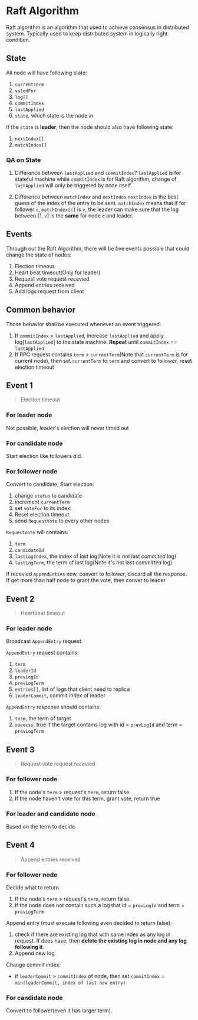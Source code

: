# Raft Algorithm

Raft algorithm is an algorithm that used to achieve consensus in distributed system. Typically used to keep distributed system in logically right condition.

## State
All node will have following state:
1. `currentTerm`
2. `votedFor`
3. `log[]`
4. `commitIndex`
5. `lastApplied`
6. `state`, which state is the node in

If the `state` is **leader**, then the node should also have following state:
1. `nextIndex[]`
2. `matchIndex[]`

### QA on State
1. Difference between `lastApplied` and `commitIndex`?
`lastApplied` is for stateful machine while `commitIndex` is for Raft algorithm, change of `lastApplied` will only be triggered by node itself. 

2. Difference between `matchIndex` and `nextIndex`
`nextIndex` is the best guess of the index of the entry to be sent. 
`matchIndex` means that if for follower `c`, `matchIndex[c]` is `v`, the leader can make sure that the log between \[1, `v`\] is the **same** for node `c` and leader.

## Events
Through out the Raft Algorithm, there will be five events possible that could change the state of nodes:
1. Election timeout
2. Heart beat timeout(Only for leader)
3. Request vote request recevied
4. Append entries received
5. Add logs request from client

## Common behavior
Those behavior shall be executed whenever an event triggered:
1. If `commitIndex` > `lastApplied`, increase `lastApplied` and apply log\[`lastApplied`\] to the state machine. **Repeat** until `commitIndex` == `lastApplied`
2. If RPC request contains `term` > `currentTerm`(Note that `currentTerm` is for current node), then set `currentTerm` to `term` and convert to follower, reset election timeout

## Event 1
> Election timeout

### For leader node
Not possible, leader's election will never timed out

### For candidate node
Start election like followers did.

### For follower node
Convert to candidate,
Start election:
1. change `status` to candidate
2. increment `currentTerm`
3. set `voteFor` to its index.
4. Reset election timeout
5. send `RequestVote` to every other nodes

`RequestVote` will contains:
1. `term`
2. `candidateId`
3. `lastLogIndex`, the index of last log(Note it is not last *commited* log)
4. `lastLogTerm`, the term of last log(Note it's not last *committed* log)

If recevied `AppendEnties` now, convert to follower, discard all the response.
If get more than half node to grant the vote, then conver to leader

## Event 2
> Heartbeat timeout

### For leader node
Broadcast `AppendEntry` request

`AppendEntry` request contains:
1. `term`
2. `leaderId`
3. `prevLogId`
4. `prevLogTerm`
5. `entries[]`, list of logs that client need to replica
6. `leaderCommit`, commit index of leader

`AppendEntry` response should contains:
1. `term`, the term of target
2. `sueecss`, true if the target contains log with id = `prevLogId` and term = `prevLogTerm`


## Event 3
> Request vote request recevied

### For follower node
1. If the node's `term` > request's `term`, return false.
2. If the node haven't vote for this term, grant vote, return true

### For leader and candidate node
Based on the term to decide.

## Event 4
> Append entries received

### For follower node
Decide what to return 
1. If the node's `term` > request's `term`, return false.
2. If the node does not contain such a log that id = `prevLogId` and term  = `prevLogTerm`

Append entry (must execute following even decided to return false):
1. check if there are existing log that with same index as any log in request. If does have, then **delete the existing log in node and any log following it**.
2. Append new log

Change commit index:
- if `leaderCommit` > `commitIndex` of node, then set `commitIndex` = `min(leaderCommit, index of last new entry)`

### For candidate node
Convert to follower(even it has larger term).


